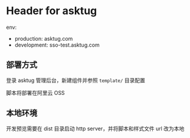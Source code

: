 # Header for asktug

env:
- production: asktug.com
- development: sso-test.asktug.com

## 部署方式

登录 asktug 管理后台，新建组件并参照 `template/` 目录配置

脚本将部署在阿里云 OSS

## 本地环境

开发预览需要在 dist 目录启动 http server，并将脚本和样式文件 url 改为本地

